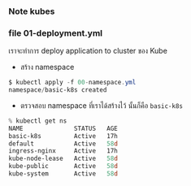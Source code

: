 ### Note kubes

### file 01-deployment.yml
เราจะทำการ deploy application to cluster ของ Kube

- สร้าง namespace
```powershell
$ kubectl apply -f 00-namespace.yml
namespace/basic-k8s created
```

- ตรวจสอบ namespace ที่เราได้สร้างไว้ นั้นก็คือ ``basic-k8s``

```powershell
% kubectl get ns
NAME              STATUS   AGE
basic-k8s         Active   17h
default           Active   58d
ingress-nginx     Active   17h
kube-node-lease   Active   58d
kube-public       Active   58d
kube-system       Active   58d
```